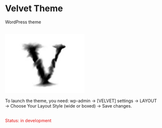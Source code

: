 # Velvet Theme

WordPress theme

<br/>
<img src="images/images.jpg" />
<br/>

To launch the theme, you need:
wp-admin -> [VELVET] settings -> LAYOUT -> Choose Your Layout Style (wide or boxed) -> Save changes.

<br/>
<span style="color:#e31616">Status: in development</span>

